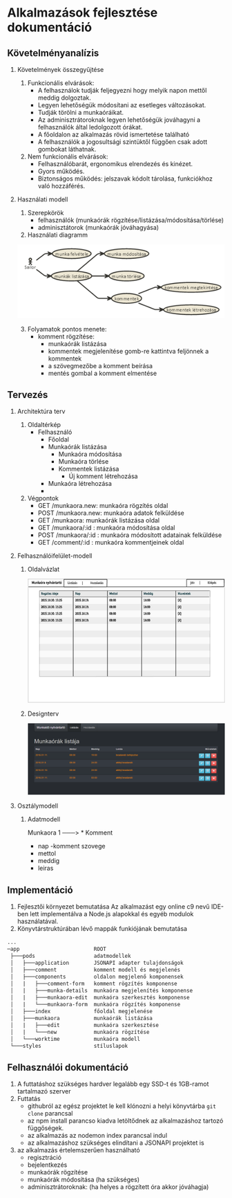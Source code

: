 # Alkalmazások fejlesztése dokumentáció

## Követelményanalízis
1. Követelmények összegyűjtése
	1. Funkcionális elvárások:
		* A felhasználok tudják feljegyezni hogy melyik napon mettől meddig dolgoztak.
		* Legyen lehetőségük módosítani az esetleges változásokat.
		* Tudják törölni a munkaóráikat.
		* Az adminisztrátoroknak legyen lehetőségük jováhagyni a felhasználók által ledolgozott órákat.
		* A főoldalon az alkalmazás rövid ismertetése található
		* A felhasználók a jogosultsági szintüktől függően csak adott gombokat láthatnak.
	2. Nem funkcionális elvárások:
		* Felhasználóbarát, ergonomikus elrendezés és kinézet.
		* Gyors működés.
		* Biztonságos működés: jelszavak kódolt tárolása, funkciókhoz való hozzáférés.
2. Használati modell
	1. Szerepkörök
		* felhasználók (munkaórák rögzítése/listázása/módosítása/törlése)
		* adminisztátorok (munkaórák jóváhagyása)
	2. Használati diagramm
	
	![Használati diagramm](docs/images/alk_fejl_image_01.png)

	3. Folyamatok pontos menete:
		- komment rögzítése:
			- munkaórák listázása
			- kommentek megjelenítése gomb-re kattintva feljönnek a kommentek
			- a szövegmezőbe a komment beírása
			- mentés gombal a komment elmentése
		
		

## Tervezés
1. Architektúra terv
	1. Oldaltérkép
		* Felhasználó
			* Főoldal
			* Munkaórák listázása
				* Munkaóra módosítása
				* Munkaóra törlése
				* Kommentek listázása
				    * Új komment létrehozása
			* Munkaóra létrehozása
			* 
	2. Végpontok
		* GET /munkaora.new: munkaóra rögzítés oldal
		* POST /munkaora.new: munkaóra adatok felküldése
		* GET /munkaora: munkaórák listázása oldal
		* GET /munkaora/:id : munkaóra módosítása oldal
		* POST /munkaora/:id : munkaóra módosított adatainak felküldése
		* GET /comment/:id : munkaóra kommentjeinek oldal

2. Felhasználóifelület-modell
	1. Oldalvázlat

		![oldalvazlat](docs/images/alk_fejl_image_03.jpg)

	2. Designterv
	
		![designterv](docs/images/alk_fejl_image_06.png)

3. Osztálymodell
	1. Adatmodell

		Munkaora 1 ───> * Komment
		* nap              -komment szovege
		* mettol
		* meddig
		* leiras


## Implementáció
1. Fejlesztői környezet bemutatása
	Az alkalmazást egy online c9 nevű IDE-ben lett implementálva a Node.js alapokkal és egyéb modulok használatával.
2. Könyvtárstruktúrában lévő mappák funkiójának bemutatása
```
...
─app                        ROOT
 ├───pods                   adatmodellek
 │   ├───application        JSONAPI adapter tulajdonságok
 │   ├───comment            komment modell és megjelenés
 │   ├───components         oldalon megjelenő komponensek
 │   |   ├───comment-form   komment rögzítés komponense
 │   |   ├───munka-details  munkaóra megjelenítés komponense
 │   |   ├───munkaora-edit  munkaóra szerkesztés komponense
 │   |   └───munkaora-form  munkaóra rögzítés komponense
 │   ├───index              főoldal megjelenése
 │   ├───munkaora           munkaórák listázása
 │   |   ├───edit           munkaóra szerkesztése
 │   |   └───new            munkaóra rögzítése
 │   └───worktime           munkaóra modell
 └───styles                 stíluslapok
```


## Felhasználói dokumentáció
1. A futtatáshoz szükséges hardver legalább egy SSD-t és 1GB-ramot tartalmazó szerver
2. Futtatás
	- githubról az egész projektet le kell klónozni a helyi könyvtárba ```git clone``` parancsal
	- az npm install parancso kiadva letöltődnek az alkalmazáshoz tartozó függőségek.
	- az alkalmazás az nodemon index parancsal indul
	- az alkalmazáshoz szükséges elindítani a JSONAPI projektet is 
2. az alkalmazás értelemszerűen használható
	- regisztráció
	- bejelentkezés
	- munkaórák rögzítése
	- munkaórák módosítása (ha szükséges)
	- adminisztrátoroknak: (ha helyes a rögzített óra akkor jóváhagja)